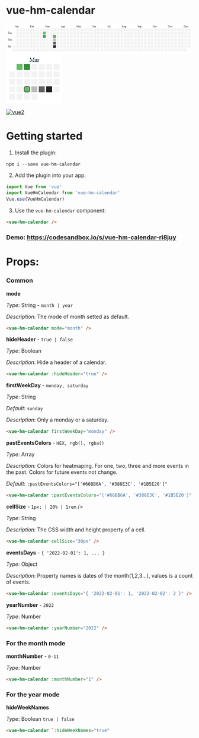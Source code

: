 # vue-hm-calendar

<img src="https://github.com/cargovova/vue-hm-calendar/blob/master/screens/year.png" alt="">

<img src="https://github.com/cargovova/vue-hm-calendar/blob/master/screens/month.png" alt="">

[![vue2](https://img.shields.io/badge/vue-2.x-brightgreen.svg)](https://v2.vuejs.org/)

# Getting started

1. Install the plugin:

```
npm i --save vue-hm-calendar
```

2. Add the plugin into your app:

```javascript
import Vue from 'vue'
import VueHmCalendar from 'vue-hm-calendar'
Vue.use(VueHmCalendar)
```

3. Use the `vue-hm-calendar` component:

```html
<vue-hm-calendar />
```

### Demo: https://codesandbox.io/s/vue-hm-calendar-ri8juy

# Props:

### Common

**mode**

_Type_: String - `month | year`

_Description_: The mode of month setted as default.

```html
<vue-hm-calendar mode="month" />
```

**hideHeader** - `true | false`

_Type_: Boolean

_Description_: Hide a header of a calendar.

```html
<vue-hm-calendar :hideHeader="true" />
```

**firstWeekDay** - `monday, saturday`

_Type_: String

_Default_: `sunday`

_Description_: Only a monday or a saturday.

```html
<vue-hm-calendar firstWeekDay="monday" />
```

**pastEventsColors** - `HEX, rgb(), rgba()`

_Type_: Array

_Description_: Colors for heatmaping. For one, two, three and more events in the past. Colors for future events not change.

_Default_: `:pastEventsColors="['#66BB6A', '#388E3C', '#1B5E20']"`

```html
<vue-hm-calendar :pastEventsColors="['#66BB6A', '#388E3C', '#1B5E20']" />
```

**cellSize** - `1px; | 20% | 1rem` />

_Type_: String

_Description_: The CSS width and height property of a cell.

```html
<vue-hm-calendar cellSize="30px" />
```

**eventsDays** - `{ '2022-02-01': 1, ... }`

_Type_: Object

_Description_: Property names is dates of the month(1,2,3...), values is a count of events.

```html
<vue-hm-calendar :eventsDays="{ '2022-02-01': 1, '2022-02-02': 2 }" />
```

**yearNumber** - `2022`

_Type_: Number

```html
<vue-hm-calendar :yearNumber="2022" />
```

### For the month mode

**monthNumber** - `0-11`

_Type_: Number

```html
<vue-hm-calendar :monthNumber="1" />
```

### For the year mode

**hideWeekNames**

_Type_: Boolean `true | false`

```html
<vue-hm-calendar `:hideWeekNames="true"
```
